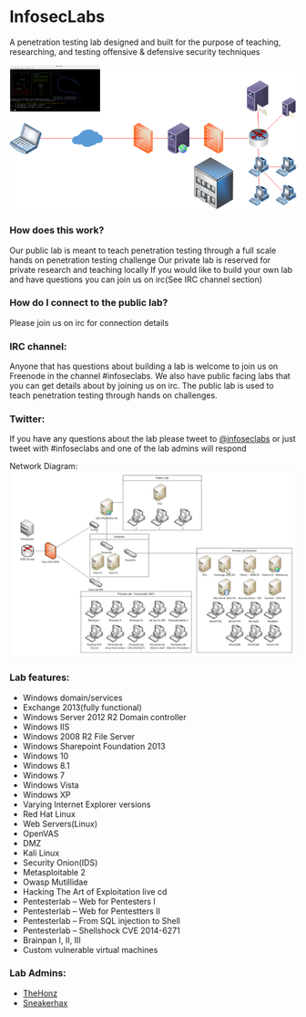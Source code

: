 # InfosecLabs
A penetration testing lab designed and built for the purpose of teaching, researching, and testing offensive &amp; defensive security techniques

![Alt text](images/Infoseclabs.png)

### How does this work?
Our public lab is meant to teach penetration testing through a full scale hands on penetration testing challenge
Our private lab is reserved for private research and teaching locally
If you would like to build your own lab and have questions you can  join us on irc(See IRC channel section)

### How do I connect to the public lab?
Please join us on irc for connection details

### IRC channel:
Anyone that has questions about building a lab is welcome to join us on Freenode in the channel #infoseclabs. We also have public facing labs that you can get details about by joining us on irc. The public lab is used to teach penetration testing through hands on challenges.

### Twitter:
If you have any questions about the lab please tweet to [@infoseclabs](https://twitter.com/Infoseclabs) or just tweet with #infoseclabs and one of the lab admins will respond

Network Diagram:
![Alt text](images/Infoseclabs-network-diagram.png)

### Lab features:
* Windows domain/services
* Exchange 2013(fully functional)
* Windows Server 2012 R2 Domain controller
* Windows IIS
* Windows 2008 R2 File Server
* Windows Sharepoint Foundation 2013
* Windows 10
* Windows 8.1
* Windows 7
* Windows Vista
* Windows XP
* Varying Internet Explorer versions
* Red Hat Linux
* Web Servers(Linux)
* OpenVAS
* DMZ
* Kali Linux
* Security Onion(IDS)
* Metasploitable 2
* Owasp Mutillidae
* Hacking The Art of Exploitation live cd
* Pentesterlab – Web for Pentesters I
* Pentesterlab – Web for Pentestters II
* Pentesterlab – From SQL injection to Shell
* Pentesterlab – Shellshock CVE 2014-6271
* Brainpan I, II, III
* Custom vulnerable virtual machines

### Lab Admins:
* [TheHonz](https://twitter.com/IamtheHonz)
* [Sneakerhax](https://twitter.com/sneakerhax)

